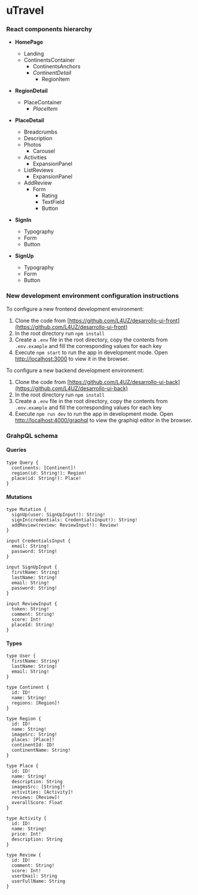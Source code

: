 # uTravel

### React components hierarchy

- **HomePage**

  - Landing
  - ContinentsContainer
    - ContinentsAnchors
    - _ContinentDetail_
      - RegionItem

- **RegionDetail**

  - PlaceContainer
    - _PlaceItem_

- **PlaceDetail**

  - Breadcrumbs
  - Description
  - Photos
    - Carousel
  - Activities
    - ExpansionPanel
  - ListReviews
    - ExpansionPanel
  - AddReview
    - Form
      - Rating
      - TextField
      - Button

- **SignIn**

  - Typography
  - Form
  - Button

- **SignUp**

  - Typography
  - Form
  - Button

### New development environment configuration instructions

To configure a new frontend development environment:

1. Clone the code from [https://github.com/L4UZ/desarrollo-ui-front](https://github.com/L4UZ/desarrollo-ui-front)
2. In the root directory run `npm install`
3. Create a `.env` file in the root directory, copy the contents from `.env.example` and fill the corresponding values for each key
4. Execute `npm start` to run the app in development mode. Open [http://localhost:3000](http://localhost:3000) to view it in the browser.

To configure a new backend development environment:

1. Clone the code from [https://github.com/L4UZ/desarrollo-ui-back](https://github.com/L4UZ/desarrollo-ui-back)
2. In the root directory run `npm install`
3. Create a `.env` file in the root directory, copy the contents from `.env.example` and fill the corresponding values for each key
4. Execute `npm run dev` to run the app in development mode. Open [http://localhost:4000/graphql](http://localhost:4000/graphql) to view the graphiql editor in the browser.

### GrahpQL schema

#### Queries

```gql
type Query {
  continents: [Continent]!
  region(id: String!): Region!
  place(id: String!): Place!
}
```

#### Mutations

```gql
type Mutation {
  signUp(user: SignUpInput!): String!
  signIn(credentials: CredentialsInput!): String!
  addReview(review: ReviewInput!): Review!
}

input CredentialsInput {
  email: String!
  password: String!
}

input SignUpInput {
  firstName: String!
  lastName: String!
  email: String!
  password: String!
}

input ReviewInput {
  token: String!
  comment: String!
  score: Int!
  placeId: String!
}
```

#### Types

```gql
type User {
  firstName: String!
  lastName: String!
  email: String!
}

type Continent {
  id: ID!
  name: String!
  regions: [Region]!
}

type Region {
  id: ID!
  name: String!
  imageSrc: String!
  places: [Place]!
  continentId: ID!
  continentName: String!
}

type Place {
  id: ID!
  name: String!
  description: String
  imagesSrc: [String]!
  activities: [Activity]!
  reviews: [Review]!
  overallScore: Float
}

type Activity {
  id: ID!
  name: String!
  price: Int!
  description: String
}

type Review {
  id: ID!
  comment: String!
  score: Int!
  userEmail: String
  userFullName: String
}
```
